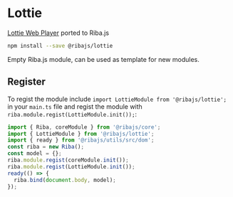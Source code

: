 # Lottie

[Lottie Web Player](https://lottiefiles.com/web-player) ported to Riba.js

```bash
npm install --save @ribajs/lottie
```

Empty Riba.js module, can be used as template for new modules.

## Register

To regist the module include `import LottieModule from '@ribajs/lottie';` in your `main.ts` file and regist the module with `riba.module.regist(LottieModule.init());`:

```ts
import { Riba, coreModule } from '@ribajs/core';
import { LottieModule } from '@ribajs/lottie';
import { ready } from '@ribajs/utils/src/dom';
const riba = new Riba();
const model = {};
riba.module.regist(coreModule.init());
riba.module.regist(LottieModule.init());
ready(() => {
  riba.bind(document.body, model);
});
```
